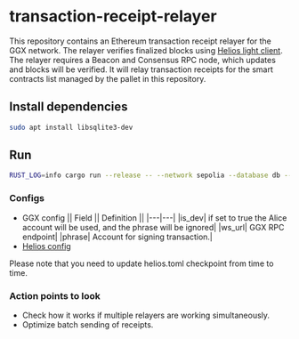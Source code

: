 # transaction-receipt-relayer

This repository contains an Ethereum transaction receipt relayer for the GGX network.
The relayer verifies finalized blocks using [Helios light client](https://github.com/a16z/helios).
The relayer requires a Beacon and Consensus RPC node, which updates and blocks will be verified.
It will relay transaction receipts for the smart contracts list managed by the pallet in this repository.

## Install dependencies

```bash
sudo apt install libsqlite3-dev
```

## Run

```bash
RUST_LOG=info cargo run --release -- --network sepolia --database db --helios-config-path helios.toml --substrate-config-path ggxchain-config.toml
```

### Configs

* GGX config
|| Field || Definition ||
|---|---|
|is_dev| if set to true the Alice account will be used, and the phrase will be ignored|
|ws_url| GGX RPC endpoint|
|phrase| Account for signing transaction.|
* [Helios config](https://github.com/a16z/helios/blob/master/config.md)

Please note that you need to update helios.toml checkpoint from time to time.

### Action points to look

* Check how it works if multiple relayers are working simultaneously.
* Optimize batch sending of receipts.